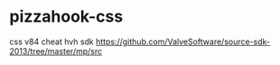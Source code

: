 # pizzahook-css
css v84 cheat hvh
sdk https://github.com/ValveSoftware/source-sdk-2013/tree/master/mp/src

